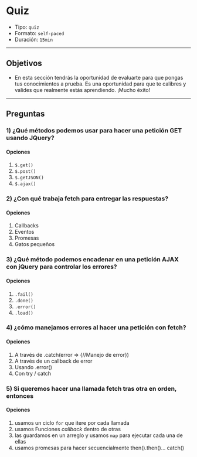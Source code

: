 # Quiz

- Tipo: `quiz`
- Formato: `self-paced`
- Duración: `15min`

***

## Objetivos

- En esta sección tendrás la oportunidad de evaluarte para que pongas tus
  conocimientos a prueba. Es una oportunidad para que te calibres y valides que
  realmente estás aprendiendo. ¡Mucho éxito!

***

## Preguntas

### 1) ¿Qué métodos podemos usar para hacer una petición GET usando JQuery?

#### Opciones

1. `$.get()`
2. `$.post()`
3. `$.getJSON()`
4. `$.ajax()`

<solution style="display:none;">1, 3, 4</solution>

### 2) ¿Con qué trabaja fetch para entregar las respuestas?

#### Opciones

1. Callbacks
2. Eventos
3. Promesas
4. Gatos pequeños

<solution style="display:none;">3</solution>

### 3) ¿Qué método podemos encadenar en una petición AJAX con jQuery para controlar los errores?

#### Opciones

1. `.fail()`
2. `.done()`
3. `.error()`
4. `.load()`

### 4) ¿cómo manejamos errores al hacer una petición con fetch?

#### Opciones

1. A través de .catch(error => {//Manejo de error})
2. A través de un callback de error
3. Usando .error()
4. Con try / catch

<solution style="display:none;">1</solution>

### 5) Si queremos hacer una llamada fetch tras otra en orden, entonces

#### Opciones

1. usamos un ciclo `for` que itere por cada llamada
2. usamos Funciones _callback_ dentro de otras
3. las guardamos en un arreglo y usamos `map` para ejecutar cada una de ellas
4. usamos promesas para hacer secuencialmente then().then()... catch()

<solution style="display:none;">4</solution>
